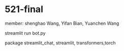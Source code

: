 # 521-final

member: shenghao Wang, Yifan Bian, Yuanchen Wang

streamlit run bot.py






package streamlit_chat, streamlit, transformers,torch
